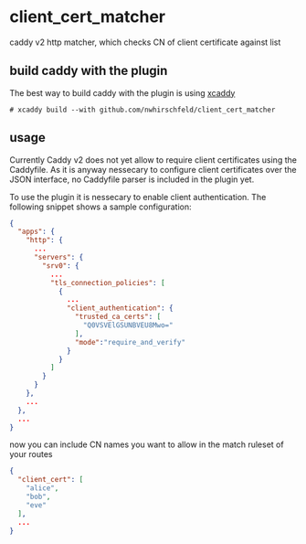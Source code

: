 # client_cert_matcher
caddy v2 http matcher, which checks CN of client certificate against list

## build caddy with the plugin
The best way to build caddy with the plugin is using [xcaddy](https://github.com/caddyserver/xcaddy) 
```
# xcaddy build --with github.com/nwhirschfeld/client_cert_matcher 
```

## usage
Currently Caddy v2 does not yet allow to require client certificates using the Caddyfile. As it is anyway nessecary to configure client certificates over the JSON interface, no Caddyfile parser is included in the plugin yet.

To use the plugin it is nessecary to enable client authentication. The following snippet shows a sample configuration:

```json
{
  "apps": {
    "http": {
      ...
      "servers": {
        "srv0": {
          ...
          "tls_connection_policies": [
            {
              ...
              "client_authentication": {
                "trusted_ca_certs": [
                  "Q0VSVElGSUNBVEU8Mwo="
                ],
                "mode":"require_and_verify"
              }
            }
          ]
        }
      }
    },
    ...
  },
  ...
}
```

now you can include CN names you want to allow in the match ruleset of your routes

```json
{
  "client_cert": [
    "alice",
    "bob",
    "eve"
  ],
  ...
}
```
